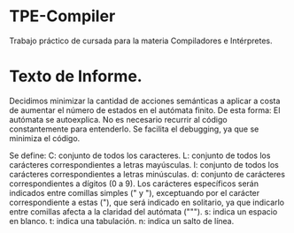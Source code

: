# TPE-Compiler
Trabajo práctico de cursada para la materia Compiladores e Intérpretes.

# Texto de Informe.

Decidimos minimizar la cantidad de acciones semánticas a aplicar a costa de aumentar el número de estados en el autómata finito. De esta forma:
El autómata se autoexplica. No es necesario recurrir al código constantemente para entenderlo.
Se facilita el debugging, ya que se minimiza el código.

Se define:
C: conjunto de todos los caracteres.
L: conjunto de todos los carácteres correspondientes a letras mayúsculas.
l: conjunto de todos los carácteres correspondientes a letras minúsculas.
d: conjunto de carácteres correspondientes a dígitos (0 a 9).
Los carácteres específicos serán indicados entre comillas simples (" y "), exceptuando por el carácter correspondiente a estas ("), que será indicado en solitario, ya que indicarlo entre comillas afecta a la claridad del autómata (""").
s: indica un espacio en blanco.
t: indica una tabulación.
n: indica un salto de línea.
